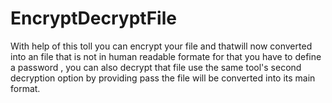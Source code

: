 # EncryptDecryptFile
With help of this toll you can encrypt your file and thatwill now converted into an file that is not in human readable formate for that you have to define a password , you can also decrypt that file use the same tool's second decryption option by providing pass the file will be converted into its main format.
